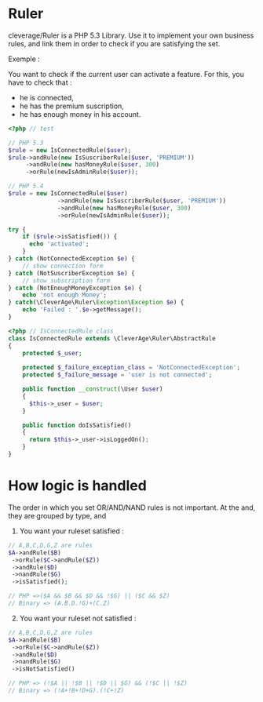Ruler
=====

cleverage/Ruler is a PHP 5.3 Library. Use it to implement your own business rules, and link them in order to check if you are satisfying the set.

Exemple :

You want to check if the current user can activate a feature. For this, you have to check that :
- he is connected,
- he has the premium suscription,
- he has enough money in his account.

```php
<?php // test

// PHP 5.3
$rule = new IsConnectedRule($user);
$rule->andRule(new IsSuscriberRule($user, 'PREMIUM'))
     ->andRule(new hasMoneyRule($user, 300)
     ->orRule(newIsAdminRule($user));

// PHP 5.4
$rule = new IsConnectedRule($user)
              ->andRule(new IsSuscriberRule($user, 'PREMIUM'))
              ->andRule(new hasMoneyRule($user, 300)
              ->orRule(newIsAdminRule($user));

try {
    if ($rule->isSatisfied()) {
      echo 'activated';
    }
} catch (NotConnectedException $e) {
    // show connection form
} catch (NotSuscriberException $e) {
    // show subscription form
} catch (NotEnoughMoneyException $e) {
    echo 'not enough Money';
} catch(\CleverAge\Ruler\Exception\Exception $e) {
    echo 'Failed : '.$e->getMessage();
}
```

```php
<?php // IsConnectedRule class
class IsConnectedRule extends \CleverAge\Ruler\AbstractRule
{
    protected $_user;
  
    protected $_failure_exception_class = 'NotConnectedException';
    protected $_failure_message = 'user is not connected';

    public function __construct(\User $user)
    {
      $this->_user = $user;
    }

    public function doIsSatisfied()
    {
      return $this->_user->isLoggedOn();
    }
}
```

# How logic is handled

The order in which you set OR/AND/NAND rules is not important. At the and, they are grouped by type, and 

1) You want your ruleset satisfied :

```php
// A,B,C,D,G,Z are rules
$A->andRule($B)
 ->orRule($C->andRule($Z))
 ->andRule($D)
 ->nandRule($G)
 ->isSatisfied();

// PHP =>($A && $B && $D && !$G) || ($C && $Z)
// Binary => (A.B.D.!G)+(C.Z)
```

2) You want your ruleset not satisfied :

```php
// A,B,C,D,G,Z are rules
$A->andRule($B)
 ->orRule($C->andRule($Z))
 ->andRule($D)
 ->nandRule($G)
 ->isNotSatisfied()

// PHP => (!$A || !$B || !$D || $G) && (!$C || !$Z)
// Binary => (!A+!B+!D+G).(!C+!Z)
```

